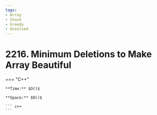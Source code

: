 ```yaml
---
tags:
- Array
- Stack
- Greedy
- Unsolved
---
```



# 2216. Minimum Deletions to Make Array Beautiful

=== "C++"

    **Time:** $O()$

    **Space:** $O()$

    ``` c++
    ```